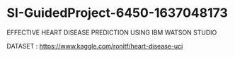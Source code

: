 # SI-GuidedProject-6450-1637048173
EFFECTIVE HEART DISEASE PREDICTION USING IBM WATSON STUDIO


DATASET : https://www.kaggle.com/ronitf/heart-disease-uci
